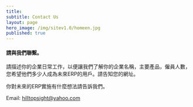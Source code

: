 ```yaml
---
title: 
subtitle: Contact Us
layout: page
hero_image: /img/sitev1.0/homeen.jpg
published: true
---
```


#### 請與我們聯繫。

請描述你的企業日常工作，以便讓我們了解你的企業名稱，主要產品，僱員人數，您希望他們多少人成為未來ERP的用戶。請告知您的網址。

你對未來的ERP實施有什麼想法請告訴我們。


Email: hilltopsight@yahoo.com


